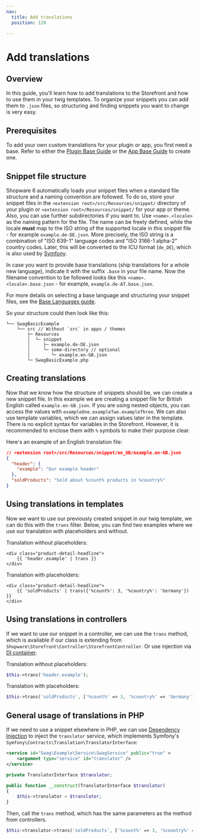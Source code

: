 ```yaml
---
nav:
  title: Add translations
  position: 120

---
```


# Add translations

## Overview

In this guide, you'll learn how to add translations to the Storefront and how to use them in your twig templates.
To organize your snippets you can add them to `.json` files, so structuring and finding snippets you want to change is very easy.

## Prerequisites

To add your own custom translations for your plugin or app, you first need a base.
Refer to either the [Plugin Base Guide](../plugin-base-guide) or the [App Base Guide](../../apps/app-base-guide) to create one.

## Snippet file structure

Shopware 6 automatically loads your snippet files when a standard file structure and a naming convention are followed.
To do so, store your snippet files in the `<extension root>/src/Resources/snippet/` directory of your plugin or `<extension root>/Resources/snippet/` for your app or theme.
Also, you can use further subdirectories if you want to.
Use `<name>.<locale>` as the naming pattern for the file.
The name can be freely defined, while the locale **must** map to the ISO string of the supported locale in this snippet file - for example `example.de-DE.json`.
More precisely, the ISO string is a combination of "ISO 639-1" language codes and "ISO 3166-1 alpha-2" country codes.
Later, this will be converted to the ICU format (`de_DE`), which is also used by [Symfony](https://symfony.com/doc/current/reference/constraints/Locale.html).

In case you want to provide base translations (ship translations for a whole new language), indicate it with the suffix `.base` in your file name.
Now the filename convention to be followed looks like this `<name>.<locale>.base.json` - for example, `example.de-AT.base.json`.

For more details on selecting a base language and structuring your snippet files, see the [Base Languages guide](/concepts/translations/built-in-translation-system.md).

So your structure could then look like this:

```text
└── SwagBasicExample
    └── src // Without `src` in apps / themes
        ├─ Resources
        │  └─ snippet
        │     ├─ example.de-DE.json
        │     └─ some-directory // optional
        │        └─ example.en-GB.json
        └─ SwagBasicExample.php
```

## Creating translations

Now that we know how the structure of snippets should be, we can create a new snippet file.
In this example we are creating a snippet file for British English called `example.en-GB.json`.
If you are using nested objects, you can access the values with `exampleOne.exampleTwo.exampleThree`.
We can also use template variables, which we can assign values later in the template.
There is no explicit syntax for variables in the Storefront.
However, it is recommended to enclose them with `%` symbols to make their purpose clear.

Here's an example of an English translation file:

```json
// <extension root>/src/Resources/snippet/en_GB/example.en-GB.json
{
  "header": {
    "example": "Our example header"
  },
  "soldProducts": "Sold about %count% products in %country%"
}
```

## Using translations in templates

Now we want to use our previously created snippet in our twig template, we can do this with the `trans` filter.
Below, you can find two examples where we use our translation with placeholders and without.

Translation without placeholders:

```twig
<div class="product-detail-headline">
    {{ 'header.example' | trans }}
</div>
```

Translation with placeholders:

```twig
<div class="product-detail-headline">
    {{ 'soldProducts' | trans({'%count%': 3, '%country%': 'Germany'}) }}
</div>
```

## Using translations in controllers

If we want to use our snippet in a controller, we can use the `trans` method,
which is available if our class is extending from `Shopware\Storefront\Controller\StorefrontController`.
Or use injection via [DI container](#using-translation-generally-in-php).

Translation without placeholders:

```php
$this->trans('header.example');
```

Translation with placeholders:

```php
$this->trans('soldProducts', ['%count%' => 3, '%country%' => 'Germany']);
```

## General usage of translations in PHP

If we need to use a snippet elsewhere in PHP,
we can use [Dependency Injection](../plugin-fundamentals/dependency-injection) to inject the `translator` service,
which implements Symfony's `Symfony\Contracts\Translation\TranslatorInterface`:

```xml
<service id="Swag\Example\Service\SwagService" public="true" >
    <argument type="service" id="translator" />
</service>
```

```php
private TranslatorInterface $translator;

public function __construct(TranslatorInterface $translator)
{
    $this->translator = $translator;
}
```

Then, call the `trans` method, which has the same parameters as the method from controllers.

```php
$this->translator->trans('soldProducts', ['%count%' => 3, '%country%' => 'Germany']);
```
